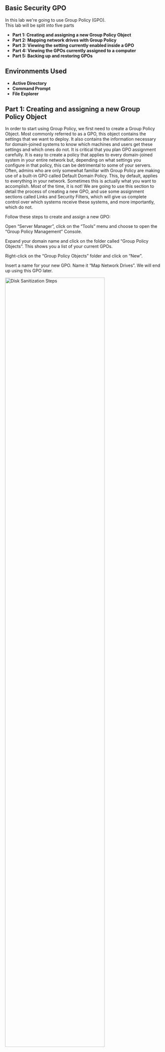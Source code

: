 

<h2>Basic Security GPO</h2>
In this lab we're going to use Group Policy (GPO). 
<br />
This lab will be split into five parts



- <b>Part 1:​ Creating and assigning a new Group Policy Object</b>
- <b>Part 2:​ Mapping network drives with Group Policy</b>
- <b>Part 3:​ Viewing the setting currently enabled inside a GPO</b>
- <b>Part 4:​ Viewing the GPOs currently assigned to a computer</b> 
- <b>Part 5:​ Backing up and restoring GPOs</b> 

<h2>Environments Used </h2>

- <b>Active Directory</b>
- <b>Command Prompt</b>
- <b>File Explorer</b>

<h2>Part 1: Creating and assigning a new Group Policy Object​</h2> 
In order to start using Group Policy, we first need to create a Group Policy Object. Most commonly referred to as a GPO, this object contains the settings that we want to deploy. It also contains the information necessary for domain-joined systems to know which machines and users get these settings and which ones do not. It is critical that you plan GPO assignment carefully. It is easy to create a policy that applies to every domain-joined system in your entire network but, depending on what settings you configure in that policy, this can be detrimental to some of your servers. Often, admins who are only somewhat familiar with Group Policy are making use of a built-in GPO called Default Domain Policy. This, by default, applies to everything in your network. Sometimes this is actually what you want to accomplish. Most of the time, it is not! We are going to use this section to detail the process of creating a new GPO, and use some assignment sections called ​Links ​and ​Security Filters​, which will give us complete control over which systems receive these systems, and more importantly, which do not. 
<br />	

Follow these steps to create and assign a new GPO: 
<br />	

Open “​Server Manager​”, click on the ​“Tools” ​menu and choose to open the ​“Group Policy Management” ​Console. 
<br />	

Expand your domain name and click on the folder called ​“Group Policy Objects​”. This shows you a list of your current GPOs. 
<br />	

Right-click on the “Group Policy Objects” ​​folder and click on ​“New​”. 
<br />	

Insert a name for your new GPO. Name it “Map Network Drives”. We will end up using this GPO later. 

<img src="https://i.imgur.com/spWPj7b.jpeg" height="80%" width="80%" alt="Disk Sanitization Steps"/>
<br />	

Click ​“OK”​, and then expand your ​“Group Policy Objects” ​folder if it isn't already. You should see the new GPO in this list. Go ahead and click on the new GPO in order to see its settings.
<br />	

For this Map Network Drives policy, we want it to apply to the OU called “Users”, under “New York🡪Sales​”.
<br />	

Right-click on the OU called ​“Users”, under “New York🡪Sales” ​and then click on the option for ​“Link an Existing GPO...​. “

<img src="https://i.imgur.com/oSKhs30.png" height="80%" width="80%" alt="Disk Sanitization Steps"/>
<br />

Choose the name of our new GPO, “​Map Network Drives”​, and click ​“OK”​. 

<img src="https://i.imgur.com/oOCGZjb.png" height="80%" width="80%" alt="Disk Sanitization Steps"/>
<br />

Our new GPO is now linked to the ​“Users”, OU under “New York🡪Sales” ​OU, so at this level, any system placed inside that OU would get the settings. 
<br />

In our example, we created a new Group Policy Object. Each network is different, and you may find yourself relying only on the Links to keep GPOs sorted according to your needs, or you may need to enforce some combination of both Links and Security Filtering. In any case, whichever works best for you, make sure that you are confident in the configuration of these fields so that you can know beyond a shadow of a doubt where your GPO is being applied. You may have noticed that here, we didn't actually configure any settings inside the GPO, so at this point, it still isn't doing anything. Continue this lab to navigate the actual settings portion of Group Policy.
<br />


<h2>Part 2: Mapping network drives with Group Policy​</h2>	 
Almost everyone uses mapped drives of some flavor in their environments. Creating drive mappings manually as part of a new user start-up process is cumbersome and unnecessary. It is also work that will probably need to be duplicated as users move from one computer to another in the future. If we utilize Group Policy to centralize the creation of these drive mappings, we can ensure that the same users get the same drive mappings wherever they log into the network. Planned correctly, you can enable these mappings to appear on any domain-joined system across the network by the user simply logging in to the computer like they always do. This is a good, simple first task to accomplish within Group Policy to get our feet wet and to learn something that could turn out to be useful in your organization. 
<br />

Create a folder called “Sales” on the server’s Drive c: (Note that in a real environment the shared folder will not be located here). 
<br />

Right click on the Sales folder, select Properties from the pop-up menu.
<br />

<img src="https://i.imgur.com/4i47bHQ.png" height="80%" width="80%" alt="Disk Sanitization Steps"/>
<br />

On the Sales Properties window, select the “Sharing” tab, and click on the “Advanced Sharing…”, button.
<br />

<img src="https://i.imgur.com/9ZgM7KV.png" height="80%" width="80%" alt="Disk Sanitization Steps"/>
<br />

Check the “Share this folder” checkbox, and add a ‘$’ to the end of the share name in order to make this a hidden share. Then click on the “Permissions” button.
<br />

<img src="https://i.imgur.com/AAlq0EG.png" height="80%" width="80%" alt="Disk Sanitization Steps"/>
<br />


On the Permissions for Sales$ window, Remove the Group everyone from the Group or user names: box, and add the group “GRP_Sales_Users”. Make sure GRP_Sales_Users has “Full control” over the share. Click on the “OK” button.
<br />

<img src="https://i.imgur.com/OYqGXqr.png" height="80%" width="80%" alt="Disk Sanitization Steps"/>
<br />

Back on the Advanced Sharing window, click on the OK button.
<br />

<img src="https://i.imgur.com/SwHXcWo.png" height="80%" width="80%" alt="Disk Sanitization Steps"/>
<br />


Back on the Sales Properties window, click on the Close button.
<br />

<img src="https://i.imgur.com/yyfuklG.png" height="80%" width="80%" alt="Disk Sanitization Steps"/>
<br />

To create a drive mapping in Group Policy: 
Open the ​“Group Policy Management” ​Console from the “​Tools” ​menu of Server Manager. 
<br />

Expand the name of your domain and then expand the ​“Group Policy Objects” ​folder. 
	There we see our new GPO called “Map Network Drives”​	​
<br />

Right-click on the “Map Network Drives” ​GPO and click on “​Edit...​. “
<br />

<img src="https://i.imgur.com/VQYesoH.png" height="80%" width="80%" alt="Disk Sanitization Steps"/>
<br />

Navigate to ​“User Configuration ​| ​Preferences ​| ​Windows Settings ​| Drive Maps​”	​.
<br />

Right-click on ​“Drive Maps” ​and choose “​New ​| ​Mapped Drive​”. 
<br />

<img src="https://i.imgur.com/ptWh0bX.png" height="80%" width="80%" alt="Disk Sanitization Steps"/>
<br />

Set ​“Location” ​as the destination URL (\\Server1\Sales$) of the drive mapping, and use the ​“Label as” ​field if you want a more descriptive name to be visible to users. 
<br />

Choose a “​Drive Letter” ​to be used for this new mapping from the drop-down menu listed on this screen. 
<br />

Click ​“OK”​. 
<br />

<img src="https://i.imgur.com/KGpuh4y.png" height="80%" width="80%" alt="Disk Sanitization Steps"/>
<br />

We are assuming you have already created the Links appropriate to where you want this GPO to apply. If so, you may now login using the Win 10 Lab VM client computer with a user that is part of the sales team. Once logged into the computer, open up “File Explorer” and you should see the new network drive mapped automatically during the login process. 
<br />

<img src="https://i.imgur.com/7x0N4Nn.png" height="80%" width="80%" alt="Disk Sanitization Steps"/>
<br />

There are a few different ways that drive mappings can be automated within a Windows environment, and our lab today outlines one of the quickest ways to accomplish this task. By using Group Policy to automate the creation of our network drive mappings, we can centralize the administration of this task and remove the drive mapping creation load from our helpdesk processes
<br />


  
<h2>Part 3: Viewing the setting currently enabled inside a GPO​</h2>	
So far, we have been creating GPOs and putting settings into them, so we are well aware of what is happening with each of our policies. Many times, though, you enter a new environment that contains a lot of existing policies, and you may need to figure out what is happening in those policies. We have seen many cases where you install a new server, join it to the domain, and it breaks. It doesn't necessarily nose dive, but some component won't work properly or you can't flow network traffic to it for some reason. Something like that can be hard to track down. Since the issue seemed to happen during the domain join process, most would suspect that some kind of policy from an existing GPO has been applied to the new server and is having a negative effect on it. Let's take a look inside Group Policy at the easiest way to display the settings that are contained within each GPO. 
<br />

For this lab, we only need access to the Group Policy Management Console, which we are going to run from our Win Server 2016 Lab VM domain controller server. 
<br />

To quickly view the settings contained within a GPO, follow these steps: 
<br />

In the Domain Controller, open up Server Manager and launch the Group Policy​	 
Management Console from inside the ​Tools ​menu.​	 
<br />

Expand the name of your domain, then expand the ​Group Policy Objects ​folder. This displays all of the GPOs currently configured in your domain. 
<br />

Click on one of the GPOs so that you see the ​Links ​and ​Security Filtering ​sections in the right window pane. 
<br />

Now click on the ​Settings ​tab near the top. 
<br />

Once you have ​Settings ​tab open, click on the ​show all ​link near the top right. This will display all of the settings that are currently configured inside that GPO. 
<br />

<img src="https://i.imgur.com/CqYaiKG.jpeg" height="80%" width="80%" alt="Disk Sanitization Steps"/>
<br />			 
 	 	 
In this very simple lab, we use the Group Policy Management Console in order to view the currently configured settings inside our GPOs. This can be very useful for checking over existing settings and for comparing them against what is actually being configured on the client computers. Taking a look through this information can also help you to spot potential problems, such as duplicate settings spread across multiple GPOs. 
<br />	

<h2>Part 4: Viewing the GPOs currently assigned to a computer</h2>
Once you start using Group Policy to distribute settings around to many client computers, it will quickly become important to be able to view the settings and policies that have or have not been applied to specific computers. Thankfully, there is a command built right into the Windows operating system to display this information. There are a number of different switches that can be used with this command, so let's explore some of the most common ones seen and used by server administrators. 
<br />	

We have a number of GPOs in our domain now; some are applied at the top level of the domain and some are only applied to specific OUs. We are going to run some commands on our Server 2016 server in order to find out which GPOs have been applied to it and which have not. 
Let's use the ​gpresult​ command to gather some information on policies applied to our server: 
<br />	

Log in to the web server, or whatever client computer (You can use the Win 10 Lab VM)  you want to see these results on, and open up an administrative Command Prompt. 
<br />	

Type ​gpresult /r​ and press Enter​. This displays all of the resultant data on which policies are applied, and are not applied, to our system. You can scroll through this information to get the data that you need. 
<br />	

Now let's clean that data up a little bit. For instance, the general output we just received had information about both computer policies and user policies. Now we want to display only policies that have applied at the User level. Go ahead and use this command: 
gpresult /r /scope:user​. 
<br />

<img src="https://i.imgur.com/KngAqau.jpeg" height="80%" width="80%" alt="Disk Sanitization Steps"/>
<br />
		 
You can use either the ​/SCOPE:USER switch or the ​​/SCOPE:COMPUTER ​switch in order to view specifically the user or computer policies applied to the system. 
<br />

And if you aren't a huge fan of looking at this data via a command prompt, never fear! There is another switch that can be used to export this data to HTML format. Try the following command:​ gpresult /h c:\gpresult.html
<br />

After running that command, browse to your​ C:​ drive and you should have a file sitting there called ​gpresult.html​. Go ahead and open that file to see your gpresult data in a web browser with a nicer look and feel.
<br />

<img src="https://i.imgur.com/RrOvCNL.jpeg" height="80%" width="80%" alt="Disk Sanitization Steps"/>
<br />
		 
The gpresult command can be used in a variety of ways to display information about which Group Policy Objects and settings have been applied to your client computer or server. This can be especially useful when trying to determine what policies are being applied, and maybe even more helpful when trying to figure out why a particular policy hasn't been applied. If a policy is denied because of rights or permissions, you will see it in this output. This likely indicates that you have something to adjust in your Links or Security Filtering in order to get the policy applied successfully to your machine. However you decide to make use of the data for yourself, make sure to play around with the gpresult command and get familiar with its results if you intend to administer your environment using Group Policy. 
<br />

One additional note about another command that is very commonly used in the field. Windows domain joined machines only process Group Policy settings every once in a while; by default they will refresh their settings and look for new policy changes every 90 minutes. If you are creating or changing policies and notice that they have not yet been applied to your endpoint computers, you could hang out for a couple of hours and wait for those changes to be applied. If you want to speed up that process a little, you can log in to the endpoint client computer, server, or whatever it is that should receive the settings, and use the gpupdate /force command. This will force that computer to revisit Group Policy and apply any settings that have been configured for it. When we make changes in the field and don't want to spend a lot of time waiting around for replication to happen naturally, we often use gpupdate /force numerous times as we make changes and progress through testing.  
<br />

Some prefer gpresult to view the policies that are currently applied to a computer that they are working on, but it's not the only way. You may also want to check out RSOP.MSC​. This is a tool that can be launched in order to see a more visually stimulating version of the policies and settings that are currently applied to your computer. Check out the details here: 
	a.	http://technet.microsoft.com/en-us/library/cc772175.aspx 
 <br />
 
<h2>Part 5: Backing up and restoring GPOs​</h2>
<br />
As with any piece of data in your organization, it is a good idea to keep backups of your GPOs. Keeping these backups separately from a full Domain Controller or full Active Directory backup can be advantageous, as it enables a quicker restore of individual GPOs in the event of an accidental deletion. Or perhaps you updated a GPO, but the change you made is now causing problems and you want to roll that policy back to make sure it is configured the way that it was yesterday. Whatever your reason for backing up and restoring GPOs, let's take a look at a couple of ways to accomplish each task. We will use the Group Policy Management Console to perform these functions. 
<br />

We are going to perform these tasks from a Windows Server 2016 domain controller in our environment. We will utilize the Group Policy Management Console. 
<br />

There is a GPO in our domain called ​Map Network Drives​. Let’s use Group Policy Management Console to backup and restore this GPO: 
<br />

From the ​Tools ​menu of Server Manager, open up the ​Group Policy Management Console. 
Navigate to ​Forest ​| ​Domains ​| Your Domain Name ​| ​​Group Policy Objects​. 


If you want to backup a single GPO, you simply right-click on the specific GPO and choose ​Back Up...​. Otherwise, it is probably more useful for us to back up the whole set of GPOs. To accomplish that, right-click on the ​Group Policy Objects ​folder and then choose Back Up All...​	
​<br />

<img src="https://i.imgur.com/S7KvmI4.jpeg" height="80%" width="80%" alt="Disk Sanitization Steps"/>
<br />	 
	 
Specify a location where you want the backups to be saved and a description for the backup set. Then click ​Back Up​. 
​<br />

<img src="https://i.imgur.com/ReSFutc.jpeg" height="80%" width="80%" alt="Disk Sanitization Steps"/>
<br />	

Once the backup process is complete, you should see the status of how many GPOs were successfully backed up. 
​<br />

<img src="https://i.imgur.com/53rJC1H.jpeg" height="80%" width="80%" alt="Disk Sanitization Steps"/>
<br />	

Now that we have a backup of the GPOs, let's try to restore the GPO called ​Map Network Drives​. 
<br />

Navigate back inside the ​Group Policy Management ​Console and find the ​Group Policy Objects ​folder. The same location that we used to backup a minute ago. 
<br />

Right-click on the ​Map Network Drives ​GPO and choose ​Restore from Backup...​. 
​<br />

<img src="https://i.imgur.com/F9ygJiy.jpeg" height="80%" width="80%" alt="Disk Sanitization Steps"/>
<br />	

Click ​Next ​and specify the folder where your backup files are stored. Then click ​Next again. 
<br />

As long as a backup copy of the ​Map Network Drives GPO exists in that folder, you will​	 see it in the wizard. Select that GPO and click ​Next​. 

<img src="https://i.imgur.com/WtZpAjf.jpeg" height="80%" width="80%" alt="Disk Sanitization Steps"/>
<br />	

Click ​Finish ​and the GPO will be restored to its previous state. 
<br />

Backing up and restoring GPOs is going to be a regular task for anybody administering Active 
<br />

Directory and Group Policy. In this lab, we walked through the process. Group Policy 
Management Console is nice because it is graphically interfaced, and it is easy to look at the options available to you. 
<br />
